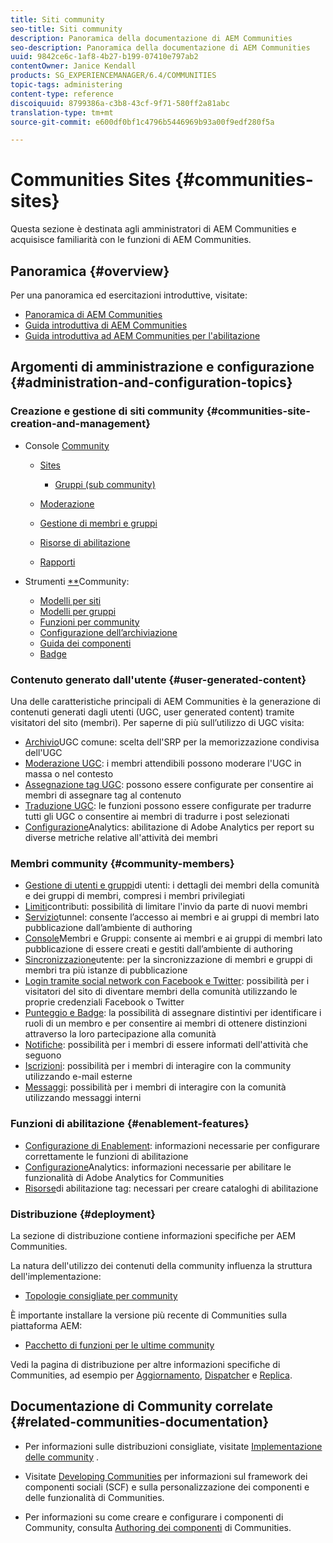 ```yaml
---
title: Siti community
seo-title: Siti community
description: Panoramica della documentazione di AEM Communities
seo-description: Panoramica della documentazione di AEM Communities
uuid: 9842ce6c-1af8-4b27-b199-07410e797ab2
contentOwner: Janice Kendall
products: SG_EXPERIENCEMANAGER/6.4/COMMUNITIES
topic-tags: administering
content-type: reference
discoiquuid: 8799386a-c3b8-43cf-9f71-580ff2a81abc
translation-type: tm+mt
source-git-commit: e600df0bf1c4796b5446969b93a00f9edf280f5a

---
```



# Communities Sites {#communities-sites}

Questa sezione è destinata agli amministratori di AEM Communities e acquisisce familiarità con le funzioni di AEM Communities.

## Panoramica {#overview}

Per una panoramica ed esercitazioni introduttive, visitate:

* [Panoramica di AEM Communities](overview.md)
* [Guida introduttiva di AEM Communities](getting-started.md)
* [Guida introduttiva ad AEM Communities per l&#39;abilitazione](getting-started-enablement.md)

## Argomenti di amministrazione e configurazione {#administration-and-configuration-topics}

### Creazione e gestione di siti community {#communities-site-creation-and-management}

* Console [Community](consoles.md)

   * [Sites](sites-console.md)

      * [Gruppi (sub community)](groups.md)
   * [Moderazione](moderation.md)
   * [Gestione di membri e gruppi](members.md)
   * [Risorse di abilitazione](resources.md)
   * [Rapporti](reports.md)


* Strumenti [**](tools.md)Community:

   * [Modelli per siti](sites.md)
   * [Modelli per gruppi](tools-groups.md)
   * [Funzioni per community](functions.md)
   * [Configurazione dell’archiviazione](srp-config.md)
   * [Guida dei componenti](components-guide.md)
   * [Badge](badges.md)


### Contenuto generato dall&#39;utente {#user-generated-content}

Una delle caratteristiche principali di AEM Communities è la generazione di contenuti generati dagli utenti (UGC, user generated content) tramite visitatori del sito (membri). Per saperne di più sull’utilizzo di UGC visita:

* [Archivio](working-with-srp.md)UGC comune: scelta dell&#39;SRP per la memorizzazione condivisa dell&#39;UGC
* [Moderazione UGC](moderate-ugc.md): i membri attendibili possono moderare l&#39;UGC in massa o nel contesto
* [Assegnazione tag UGC](tag-ugc.md): possono essere configurate per consentire ai membri di assegnare tag al contenuto
* [Traduzione UGC](translate-ugc.md): le funzioni possono essere configurate per tradurre tutti gli UGC o consentire ai membri di tradurre i post selezionati
* [Configurazione](analytics.md)Analytics: abilitazione di Adobe Analytics per report su diverse metriche relative all&#39;attività dei membri

### Membri community {#community-members}

* [Gestione di utenti e gruppi](users.md)di utenti: i dettagli dei membri della comunità e dei gruppi di membri, compresi i membri privilegiati
* [Limiti](limits.md)contributi: possibilità di limitare l&#39;invio da parte di nuovi membri
* [Servizio](deploy-communities.md#tunnel-service-on-author)tunnel: consente l’accesso ai membri e ai gruppi di membri lato pubblicazione dall’ambiente di authoring
* [Console](members.md)Membri e Gruppi: consente ai membri e ai gruppi di membri lato pubblicazione di essere creati e gestiti dall’ambiente di authoring
* [Sincronizzazione](sync.md)utente: per la sincronizzazione di membri e gruppi di membri tra più istanze di pubblicazione
* [Login tramite social network con Facebook e Twitter](social-login.md): possibilità per i visitatori del sito di diventare membri della comunità utilizzando le proprie credenziali Facebook o Twitter
* [Punteggio e Badge](implementing-scoring.md): la possibilità di assegnare distintivi per identificare i ruoli di un membro e per consentire ai membri di ottenere distinzioni attraverso la loro partecipazione alla comunità
* [Notifiche](notifications.md): possibilità per i membri di essere informati dell&#39;attività che seguono
* [Iscrizioni](subscriptions.md): possibilità per i membri di interagire con la community utilizzando e-mail esterne
* [Messaggi](messaging.md): possibilità per i membri di interagire con la comunità utilizzando messaggi interni

### Funzioni di abilitazione {#enablement-features}

* [Configurazione di Enablement](enablement.md): informazioni necessarie per configurare correttamente le funzioni di abilitazione
* [Configurazione](analytics.md)Analytics: informazioni necessarie per abilitare le funzionalità di Adobe Analytics for Communities
* [Risorse](tag-resources.md)di abilitazione tag: necessari per creare cataloghi di abilitazione

### Distribuzione {#deployment}

La sezione di distribuzione contiene informazioni specifiche per AEM Communities.

La natura dell&#39;utilizzo dei contenuti della community influenza la struttura dell&#39;implementazione:

* [Topologie consigliate per community](topologies.md)

È importante installare la versione più recente di Communities sulla piattaforma AEM:

* [Pacchetto di funzioni per le ultime community](deploy-communities.md#latestfeaturepack)

Vedi la pagina di distribuzione per altre informazioni specifiche di Communities, ad esempio per [Aggiornamento](upgrade.md), [Dispatcher](dispatcher.md) e [Replica](deploy-communities.md#replication-agents-on-author).

## Documentazione di Community correlate {#related-communities-documentation}

* Per informazioni sulle distribuzioni consigliate, visitate [Implementazione delle community](deploy-communities.md) .

* Visitate [Developing Communities](communities.md) per informazioni sul framework dei componenti sociali (SCF) e sulla personalizzazione dei componenti e delle funzionalità di Communities.

* Per informazioni su come creare e configurare i componenti di Community, consulta [Authoring dei componenti](author-communities.md) di Communities.
